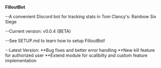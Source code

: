 ****FilloutBot****

--A convenient Discord bot for tracking stats in Tom Clancy's: Rainbow Six Siege


--Current version: v0.0.4 (BETA)

--See SETUP.md to learn how to setup FilloutBot!

--Latest Version:
	**Bug fixes and better error handling
	**New kill feature for authorized user
	**Extend module for scalibilty and custom feature implementation

